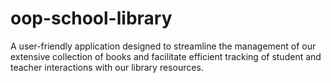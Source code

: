 # oop-school-library
A user-friendly application designed to streamline the management of our extensive collection of books and facilitate efficient tracking of student and teacher interactions with our library resources.
